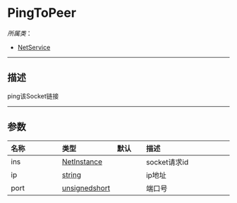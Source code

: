 # PingToPeer

*所属类*：
* [NetService](/Api/Classes/Service/NetService.md)
------------------------------------------------------------------------------------------
## 描述

ping该Socket链接

------------------------------------------------------------------------------------------
## 参数

|<div style="width:100px">名称</div>|<div style="width:100px">类型</div>|<div style="width:50px">默认</div>|<div style="width:350px">描述</div>|
|:---|:---|:---|:---|
|ins|[NetInstance](/Api/DataType/NetInstance.md)||socket请求id|
|ip|[string](/Api/DataType/String.md)||ip地址|
|port|[unsignedshort](/Api/DataType/unsignedshort.md)||端口号|
